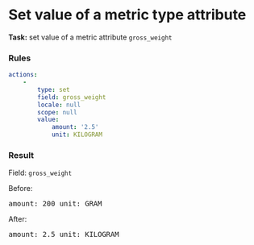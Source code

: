 [comment]: <> (This file is auto-generated based on example-provider.)
# Set value of a metric type attribute

**Task:** set value of a metric attribute `gross_weight`

### Rules

```yaml
actions:
    -
        type: set
        field: gross_weight
        locale: null
        scope: null
        value:
            amount: '2.5'
            unit: KILOGRAM
```

### Result

Field: `gross_weight`

Before: <pre>amount: 200
unit: GRAM</pre>

After: <pre>amount: 2.5
unit: KILOGRAM</pre>
